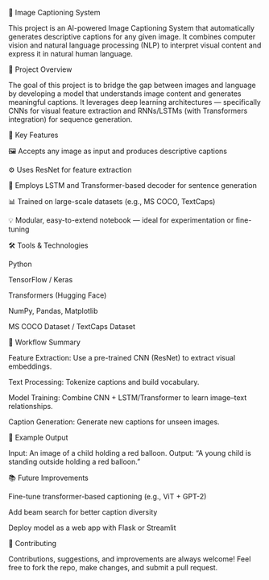🧠 Image Captioning System

This project is an AI-powered Image Captioning System that automatically generates descriptive captions for any given image. It combines computer vision and natural language processing (NLP) to interpret visual content and express it in natural human language.

🚀 Project Overview

The goal of this project is to bridge the gap between images and language by developing a model that understands image content and generates meaningful captions.
It leverages deep learning architectures — specifically CNNs for visual feature extraction and RNNs/LSTMs (with Transformers integration) for sequence generation.

🧩 Key Features

🖼️ Accepts any image as input and produces descriptive captions

⚙️ Uses ResNet for feature extraction

🧠 Employs LSTM and Transformer-based decoder for sentence generation

📊 Trained on large-scale datasets (e.g., MS COCO, TextCaps)

💡 Modular, easy-to-extend notebook — ideal for experimentation or fine-tuning

🛠️ Tools & Technologies

Python

TensorFlow / Keras

Transformers (Hugging Face)

NumPy, Pandas, Matplotlib

MS COCO Dataset / TextCaps Dataset

🧪 Workflow Summary

Feature Extraction: Use a pre-trained CNN (ResNet) to extract visual embeddings.

Text Processing: Tokenize captions and build vocabulary.

Model Training: Combine CNN + LSTM/Transformer to learn image–text relationships.

Caption Generation: Generate new captions for unseen images.

📸 Example Output

Input: An image of a child holding a red balloon.
Output: “A young child is standing outside holding a red balloon.”

📚 Future Improvements

Fine-tune transformer-based captioning (e.g., ViT + GPT-2)

Add beam search for better caption diversity

Deploy model as a web app with Flask or Streamlit

🤝 Contributing

Contributions, suggestions, and improvements are always welcome!
Feel free to fork the repo, make changes, and submit a pull request.
